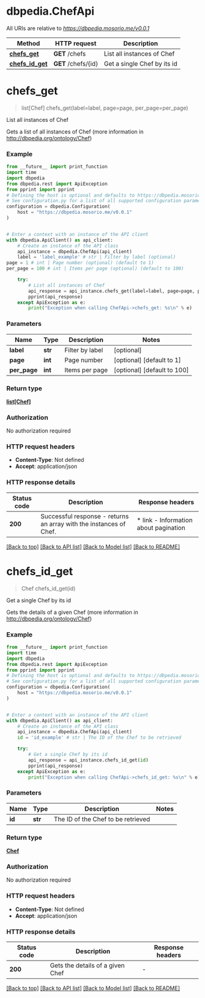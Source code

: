 # dbpedia.ChefApi

All URIs are relative to *https://dbpedia.mosorio.me/v0.0.1*

Method | HTTP request | Description
------------- | ------------- | -------------
[**chefs_get**](ChefApi.md#chefs_get) | **GET** /chefs | List all instances of Chef
[**chefs_id_get**](ChefApi.md#chefs_id_get) | **GET** /chefs/{id} | Get a single Chef by its id


# **chefs_get**
> list[Chef] chefs_get(label=label, page=page, per_page=per_page)

List all instances of Chef

Gets a list of all instances of Chef (more information in http://dbpedia.org/ontology/Chef)

### Example

```python
from __future__ import print_function
import time
import dbpedia
from dbpedia.rest import ApiException
from pprint import pprint
# Defining the host is optional and defaults to https://dbpedia.mosorio.me/v0.0.1
# See configuration.py for a list of all supported configuration parameters.
configuration = dbpedia.Configuration(
    host = "https://dbpedia.mosorio.me/v0.0.1"
)


# Enter a context with an instance of the API client
with dbpedia.ApiClient() as api_client:
    # Create an instance of the API class
    api_instance = dbpedia.ChefApi(api_client)
    label = 'label_example' # str | Filter by label (optional)
page = 1 # int | Page number (optional) (default to 1)
per_page = 100 # int | Items per page (optional) (default to 100)

    try:
        # List all instances of Chef
        api_response = api_instance.chefs_get(label=label, page=page, per_page=per_page)
        pprint(api_response)
    except ApiException as e:
        print("Exception when calling ChefApi->chefs_get: %s\n" % e)
```

### Parameters

Name | Type | Description  | Notes
------------- | ------------- | ------------- | -------------
 **label** | **str**| Filter by label | [optional] 
 **page** | **int**| Page number | [optional] [default to 1]
 **per_page** | **int**| Items per page | [optional] [default to 100]

### Return type

[**list[Chef]**](Chef.md)

### Authorization

No authorization required

### HTTP request headers

 - **Content-Type**: Not defined
 - **Accept**: application/json

### HTTP response details
| Status code | Description | Response headers |
|-------------|-------------|------------------|
**200** | Successful response - returns an array with the instances of Chef. |  * link - Information about pagination <br>  |

[[Back to top]](#) [[Back to API list]](../README.md#documentation-for-api-endpoints) [[Back to Model list]](../README.md#documentation-for-models) [[Back to README]](../README.md)

# **chefs_id_get**
> Chef chefs_id_get(id)

Get a single Chef by its id

Gets the details of a given Chef (more information in http://dbpedia.org/ontology/Chef)

### Example

```python
from __future__ import print_function
import time
import dbpedia
from dbpedia.rest import ApiException
from pprint import pprint
# Defining the host is optional and defaults to https://dbpedia.mosorio.me/v0.0.1
# See configuration.py for a list of all supported configuration parameters.
configuration = dbpedia.Configuration(
    host = "https://dbpedia.mosorio.me/v0.0.1"
)


# Enter a context with an instance of the API client
with dbpedia.ApiClient() as api_client:
    # Create an instance of the API class
    api_instance = dbpedia.ChefApi(api_client)
    id = 'id_example' # str | The ID of the Chef to be retrieved

    try:
        # Get a single Chef by its id
        api_response = api_instance.chefs_id_get(id)
        pprint(api_response)
    except ApiException as e:
        print("Exception when calling ChefApi->chefs_id_get: %s\n" % e)
```

### Parameters

Name | Type | Description  | Notes
------------- | ------------- | ------------- | -------------
 **id** | **str**| The ID of the Chef to be retrieved | 

### Return type

[**Chef**](Chef.md)

### Authorization

No authorization required

### HTTP request headers

 - **Content-Type**: Not defined
 - **Accept**: application/json

### HTTP response details
| Status code | Description | Response headers |
|-------------|-------------|------------------|
**200** | Gets the details of a given Chef |  -  |

[[Back to top]](#) [[Back to API list]](../README.md#documentation-for-api-endpoints) [[Back to Model list]](../README.md#documentation-for-models) [[Back to README]](../README.md)

